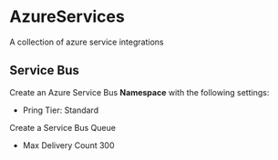 # AzureServices
A collection of azure service integrations


## Service Bus

Create an Azure Service Bus **Namespace** with the following settings:

 - Pring Tier: Standard

Create a Service Bus Queue

 - Max Delivery Count 300